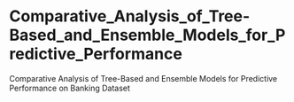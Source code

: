 # Comparative_Analysis_of_Tree-Based_and_Ensemble_Models_for_Predictive_Performance
Comparative Analysis of Tree-Based and Ensemble Models for Predictive Performance on Banking Dataset
